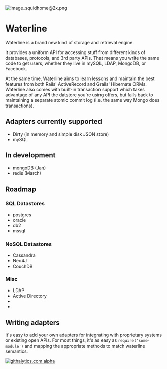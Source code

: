 ![image_squidhome@2x.png](http://i.imgur.com/7rMxw.png) 

# Waterline

Waterline is a brand new kind of storage and retrieval engine.  

It provides a uniform API for accessing stuff from different kinds of databases, protocols, and 3rd party APIs.  That means you write the same code to get users, whether they live in mySQL, LDAP, MongoDB, or Facebook.

At the same time, Waterline aims to learn lessons and maintain the best features from  both Rails' ActiveRecord and Grails' Hibernate ORMs.
Waterline also comes with built-in transaction support which takes advantage of any API the datstore you're using offers, but falls back to maintaining a separate atomic commit log (i.e. the same way Mongo does transactions).


## Adapters currently supported

* Dirty (in memory and simple disk JSON store)
* mySQL

## In development
* mongoDB (Jan)
* redis (March)


## Roadmap

### SQL Datastores
* postgres
* oracle
* db2
* mssql

### NoSQL Datastores
* Cassandra
* Neo4J
* CouchDB

### Misc
* LDAP
* Active Directory
* 
* 

## Writing adapters

It's easy to add your own adapters for integrating with proprietary systems or existing open APIs.  For most things, it's as easy as `require('some-module')` and mapping the appropriate methods to match waterline semantics.



[![githalytics.com alpha](https://cruel-carlota.pagodabox.com/a22d3919de208c90c898986619efaa85 "githalytics.com")](http://githalytics.com/mikermcneil/waterline)
